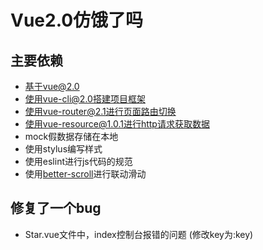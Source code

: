 # Vue2.0仿饿了吗

## 主要依赖
- 基于vue@2.0
- 使用vue-cli@2.0搭建项目框架
- 使用vue-router@2.1进行页面路由切换
- 使用vue-resource@1.0.1进行http请求获取数据
- mock假数据存储在本地
- 使用stylus编写样式
- 使用eslint进行js代码的规范
- 使用[better-scroll](https://github.com/ustbhuangyi/better-scroll)进行联动滑动


## 修复了一个bug
 - Star.vue文件中，index控制台报错的问题 (修改key为:key)